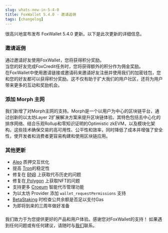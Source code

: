 ```yaml
---
slug: whats-new-in-5-4-0
title: FoxWallet 5.4.0 - 邀请返佣
tags: [changelog]
---
```


很高兴地宣布发布 FoxWallet 5.4.0 更新。以下是此次更新的详细信息。 

<!--truncate-->

### 邀请返佣
通过邀请好友使用FoxWallet，您将获得积分奖励。  
当您的好友完成FoxCredit任务时，您将获得额外的积分作为佣金奖励。  
在FoxWallet中使用邀请链接或邀请码来邀请好友注册并使用我们的加密钱包，您和您的好友都可以获得积分奖励。这不仅有助于扩大我们的用户社区，还将为用户带来更多的互动和奖励机会。

### 添加 Morph 主网
我们新增了对Morph主网的支持。Morph是一个以用户为中心的区块链平台，通过创新的以太坊Layer 2扩展解决方案来提升区块链体验。其特色包括去中心化的排序网络、结合乐观Rollup和零知识证明的Optimistic zkEVM，以及模块化架构。这些技术确保交易的高可用性、公平性和效率，同时降低了成本并增强了安全性，使开发者和消费者更容易构建和使用区块链应用。

### 其他更新
- [Aleo](https://aleo.org/) 质押交互优化
- 提高 [Tron](https://tron.network/)的稳定性
- 修复在 [BNB](https://www.bnbchain.org) 上获取代币历史的问题
- 修复在[ Polygon](https://polygon.technology/) 上获取NFT的问题
- 支持更多 [Croeum](https://www.coreum.com/) 智能代币管理功能
- 为以太坊 Provider 添加 `wallet_requestPermissions` 支持
- [BetaStaking](https://betastaking.com/) 时检查公共余额是否足以支付Gas
- 为即将到来的三周年做好准备

### 
我们致力于为您提供更好的产品和用户体验。感谢您对FoxWallet的支持！ 如果遇到任何问题或有任何建议，请随时与[我们](mailto:contact@foxwallet.com)联系。